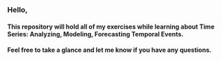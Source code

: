 ### Hello,

#### This repository will hold all of my exercises while learning about Time Series: Analyzing, Modeling, Forecasting Temporal Events.
#### Feel free to take a glance and let me know if you have any questions.